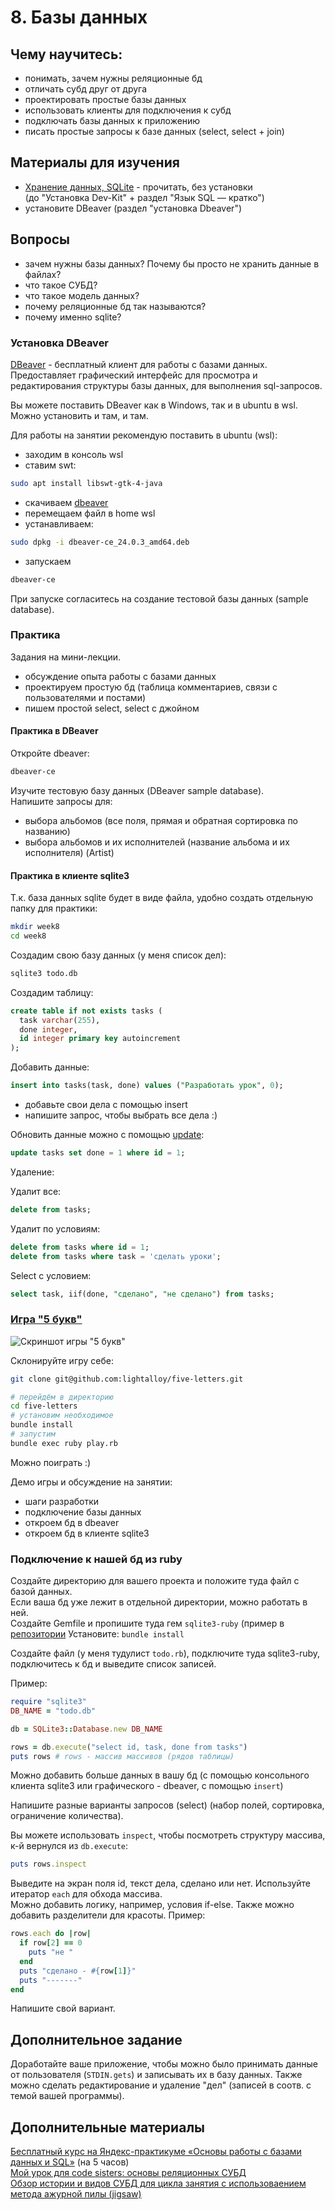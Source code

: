 # 8. Базы данных

## Чему научитесь:

- понимать, зачем нужны реляционные бд
- отличать субд друг от друга
- проектировать простые базы данных
- использовать клиенты для подключения к субд
- подключать базы данных к приложению
- писать простые запросы к базе данных (select, select + join)

## Материалы для изучения

- [Хранение данных, SQLite](https://rubyrush.ru/steps/sqlite) - прочитать, без установки  
(до "Установка Dev-Kit" + раздел "Язык SQL — кратко")
- установите DBeaver (раздел "установка Dbeaver")

## Вопросы

- зачем нужны базы данных? Почему бы просто не хранить данные в файлах?
- что такое СУБД?
- что такое модель данных?
- почему реляционные бд так называются?
- почему именно sqlite?

### Установка DBeaver

[DBeaver](https://dbeaver.io/download/) - бесплатный клиент для работы с базами данных. Предоставляет графический интерфейс для просмотра и редактирования структуры базы данных, для выполнения sql-запросов.

Вы можете поставить DBeaver как в Windows, так и в ubuntu в wsl.  
Можно установить и там, и там.

Для работы на занятии рекомендую поставить в ubuntu (wsl):

- заходим в консоль wsl
- ставим swt:

```bash
sudo apt install libswt-gtk-4-java
```
- скачиваем [dbeaver](https://dbeaver.io/files/dbeaver-ce_latest_amd64.deb)
- перемещаем файл в home wsl
- устанавливаем:
```bash
sudo dpkg -i dbeaver-ce_24.0.3_amd64.deb
```
- запускаем
```bash
dbeaver-ce
```

При запуске согласитесь на создание тестовой базы данных (sample database).  

### Практика

Задания на мини-лекции.  

- обсуждение опыта работы с базами данных
- проектируем простую бд (таблица комментариев, связи с пользователями и постами)
- пишем простой select, select с джойном

#### Практика в DBeaver

Откройте dbeaver:

```bash
dbeaver-ce
```

Изучите тестовую базу данных (DBeaver sample database).  
Напишите запросы для:
- выбора альбомов (все поля, прямая и обратная сортировка по названию)
- выбора альбомов и их исполнителей (название альбома и их исполнителя) (Artist)

#### Практика в клиенте sqlite3

Т.к. база данных sqlite будет в виде файла, удобно создать отдельную папку для практики:

```bash
mkdir week8
cd week8
```

Создадим свою базу данных (у меня список дел):

```bash
sqlite3 todo.db
```

Создадим таблицу:

```sql
create table if not exists tasks (
  task varchar(255),
  done integer,
  id integer primary key autoincrement
);
```

Добавить данные:

```sql
insert into tasks(task, done) values ("Разработать урок", 0);
```

- добавьте свои дела с помощью insert
- напишите запрос, чтобы выбрать все дела :)

Обновить данные можно с помощью [update](https://www.w3schools.com/sql/sql_update.asp):

```sql
update tasks set done = 1 where id = 1;
```

Удаление:

Удалит все:

```sql
delete from tasks;
```

Удалит по условиям:

```sql
delete from tasks where id = 1;
delete from tasks where task = 'сделать уроки';
```

Select с условием:

```sql
select task, iif(done, "сделано", "не сделано") from tasks;
```


### [Игра "5 букв"](https://github.com/lightalloy/five-letters)

![Скриншот игры "5 букв"](https://github.com/ruby-newbie/lessons/blob/main/images/five-letters.png)

Склонируйте игру себе:

```bash
git clone git@github.com:lightalloy/five-letters.git
```

```bash
# перейдём в директорию
cd five-letters
# установим необходимое
bundle install
# запустим
bundle exec ruby play.rb
```

Можно поиграть :)  

Демо игры и обсуждение на занятии:

- шаги разработки
- подключение базы данных
- откроем бд в dbeaver
- откроем бд в клиенте sqlite3


### Подключение к нашей бд из ruby

Создайте директорию для вашего проекта и положите туда файл с базой данных.  
Если ваша бд уже лежит в отдельной директории, можно работать в ней.  
Создайте Gemfile и пропишите туда гем `sqlite3-ruby` (пример в [репозитории](https://github.com/lightalloy/five-letters)
Установите: `bundle install`  

Создайте файл (у меня тудулист `todo.rb`), подключите туда sqlite3-ruby, подключитесь к бд и выведите список записей.  

Пример:

```ruby
require "sqlite3"
DB_NAME = "todo.db"

db = SQLite3::Database.new DB_NAME

rows = db.execute("select id, task, done from tasks")
puts rows # rows - массив массивов (рядов таблицы)
```

Можно добавить больше данных в вашу бд (с помощью консольного клиента sqlite3 или графического - dbeaver, с помощью `insert`)  

Напишите разные варианты запросов (select) (набор полей, сортировка, ограничение количества).  

Вы можете использовать `inspect`, чтобы посмотреть структуру массива, к-й вернулся из `db.execute`:

```ruby
puts rows.inspect
```
Выведите на экран поля id, текст дела, сделано или нет. Используйте итератор `each` для обхода массива.  
Можно добавить логику, например, условия if-else. 
Также можно добавить разделители для красоты. Пример:

```ruby
rows.each do |row|
  if row[2] == 0
    puts "не "
  end
  puts "сделано - #{row[1]}"
  puts "-------"
end
```

Напишите свой вариант.

## Дополнительное задание

Доработайте ваше приложение, чтобы можно было принимать данные от пользователя (`STDIN.gets`) и записывать их в базу данных.
Также можно сделать редактирование и удаление "дел" (записей в соотв. с темой вашей программы).

## Дополнительные материалы

[Бесплатный курс на Яндекс-практикуме «Основы работы с базами данных и SQL»](https://start.practicum.yandex/sql-database-basics/) (на 5 часов)  
[Мой урок для code sisters: основы реляционных СУБД](https://www.youtube.com/watch?si=U6_M_dp-SRwAZOVy&v=OcH4nLWlVFk&feature=youtu.be)  
[Обзор истории и видов СУБД для цикла занятия с использоваением метода ажурной пилы (jigsaw)](https://youtu.be/y8Z4oox-_0Q?si=LyFWN3VXkaCZmpIM)
